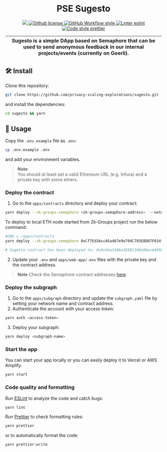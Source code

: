 <p align="center">
    <h1 align="center">
        PSE Sugesto
    </h1>
</p>

<p align="center">
    <a href="https://github.com/semaphore-protocol" target="_blank">
        <img src="https://img.shields.io/badge/project-PSE-blue.svg?style=flat-square">
    </a>
    <a href="https://github.com/privacy-scaling-explorations/sugesto/blob/main/LICENSE">
        <img alt="Github license" src="https://img.shields.io/github/license/privacy-scaling-explorations/sugesto.svg?style=flat-square">
    </a>
    <a href="https://github.com/privacy-scaling-explorations/sugesto/actions?query=workflow%3Astyle">
        <img alt="GitHub Workflow style" src="https://img.shields.io/github/actions/workflow/status/privacy-scaling-explorations/sugesto/style?label=style&style=flat-square&logo=github">
    </a>
    <a href="https://eslint.org/">
        <img alt="Linter eslint" src="https://img.shields.io/badge/linter-eslint-8080f2?style=flat-square&logo=eslint">
    </a>
    <a href="https://prettier.io/">
        <img alt="Code style prettier" src="https://img.shields.io/badge/code%20style-prettier-f8bc45?style=flat-square&logo=prettier">
    </a>
</p>

| Sugesto is a simple DApp based on Semaphore that can be used to send anonymous feedback in our internal projects/events (currently on Goerli). |
| ---------------------------------------------------------------------------------------------------------------------------------------------- |

## 🛠 Install

Clone this repository:

```bash
git clone https://github.com/privacy-scaling-explorations/sugesto.git
```

and install the dependencies:

```bash
cd sugesto && yarn
```

## 📜 Usage

Copy the `.env.example` file as `.env`:

```bash
cp .env.example .env
```

and add your environment variables.

> **Note**  
> You should at least set a valid Ethereum URL (e.g. Infura) and a private key with some ethers.

### Deploy the contract

1. Go to the `apps/contracts` directory and deploy your contract:

```bash
yarn deploy --zk-groups-semaphore <zk-groups-semaphore-address>  --network [goerli | local]
```

To deploy to local ETH node started from Zk-Groups project run the below command:

```bash
#CWD = /apps/contracts
yarn deploy --zk-groups-semaphore 0xCf7Ed3AccA5a467e9e704C703E8D87F634fB0Fc9 --network local

# Sugesto contract has been deployed to: 0xDc64a140Aa3E981100a9becA4E685f962f0cF6C9
```

2. Update your `.env` and `apps/web-app/.env` files with the private key and the contract address.

> **Note**
> Check the Semaphore contract addresses [here](https://semaphore.appliedzkp.org/docs/deployed-contracts).

### Deploy the subgraph

1. Go to the `apps/subgraph` directory and update the `subgraph.yaml` file by setting your network name and contract address.
2. Authenticate the account with your access token:

```bash
yarn auth <access-token>
```

3. Deploy your subgraph:

```bash
yarn deploy <subgraph-name>
```

### Start the app

You can start your app locally or you can easily deploy it to Vercel or AWS Amplify.

```bash
yarn start
```

### Code quality and formatting

Run [ESLint](https://eslint.org/) to analyze the code and catch bugs:

```bash
yarn lint
```

Run [Prettier](https://prettier.io/) to check formatting rules:

```bash
yarn prettier
```

or to automatically format the code:

```bash
yarn prettier:write
```
